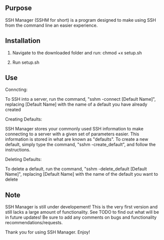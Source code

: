 Purpose
-------
SSH Manager (SSHM for short) is a program designed to make using SSH from the command line an easier experience. 

Installation
------------
1) Navigate to the downloaded folder and run: chmod +x setup.sh

2) Run setup.sh

Use
---
Conncting:
    
To SSH into a server, run the command, "sshm -connect [Default Name]", replacing [Default Name] with the name of a default you have already created 

Creating Defaults:

SSH Manager stores your commonly used SSH information to make connecting to a server with a given set of parameters easier. This information is stored in what are known as "defaults". To create a new default, simply type the command, "sshm -create_default", and follow the instructions.

Deleting Defaults:

To delete a default, run the command, "sshm -delete_default [Default Name]", replacing [Default Name] with the name of the default you want to delete

Note
----
SSH Manager is still under developement! This is the very first version and still lacks a large amount of functionality. See TODO to find out what will be in future updates! Be sure to add any comments on bugs and functionality recommendations/requests.

Thank you for using SSH Manager. Enjoy!
